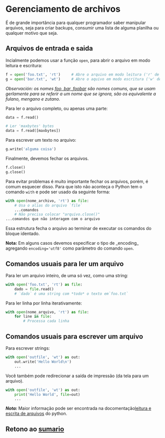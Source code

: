 # Gerenciamento de archivos

É de grande importância para qualquer programador saber manipular arquivos, seja para criar backups, consumir uma lista de alguma planilha ou qualquer motivo que seja. 

## Arquivos de entrada e saida

Incialmente podemos usar a função `open`, para abrir o arquivo em modo leitura e escritura:

```python
f = open('foo.txt', 'rt')     # Abre o arquivo em modo leitura ('r' de read, 't' de text)
g = open('bar.txt', 'wt')     # Abre o aquivo em modo escritura ('w' de write, 't' de text)
```

_Observación: os nomes [foo, bar, foobar](https://es.wikipedia.org/wiki/Foo) são nomes comuns, que se usam gerlamente para se referir a um nome que se ignora, são os equivalente a fulano, mengano e zutano._

Para ler o arquivo completo, ou apenas uma parte:

```python
data = f.read()

# Ler 'maxbytes' bytes
data = f.read([maxbytes])
```

Para escrever um texto no arquivo:

```python
g.write('alguma coisa')
```

Finalmente, devemos fechar os arquivos.

```python
f.close()
g.close()
```

Para evitar problemas é muito importante fechar os arquivos, porém, é comum esquecer disso. Para que isto não aconteça o Python tem o comando `with` e pode ser usado da seguinte forma:

```python
with open(nome_archivo, 'rt') as file:
    # Usa o alias do arquivo `file`
    ...comandos
    # Não precisa colocar "arquivo.close()"
...comandos que não interagem com o arquivo
```

Essa estrutura fecha o arquivo ao terminar de executar os comandos do bloque identado.

**Nota:** Em alguns casos devemos especificar o tipo de \_encoding\_ agregando `encoding='utf8'` como parâmetro do comando `open`.

## Comandos usuais para ler um arquivo

Para ler um arquivo inteiro, de uma só vez, como uma string:

```python
with open('foo.txt', 'rt') as file:
    dado = file.read()
    # `dado` é uma string com *todo* o texto em`foo.txt`
```

Para ler linha por linha iterativamente:

```python
with open(nome_arquivo, 'rt') as file:
    for line in file:
        # Processa cada linha
```

## Comandos usuais para escrever um arquivo

Para escrever strings:

```python
with open('outfile', 'wt') as out:
    out.write('Hello World\n')
    ...
```

Você também pode redirecionar a saída de impressão (da tela para um arquivo).

```python
with open('outfile', 'wt') as out:
    print('Hello World', file=out)
    ...
```

***Nota:*** Maior informação pode ser encontrada na docomentação[leitura e escrita de arquivos](https://docs.python.org/3/tutorial/inputoutput.html#reading-and-writing-files) do python.

## Retono ao [sumario](./00_Resumo.md)